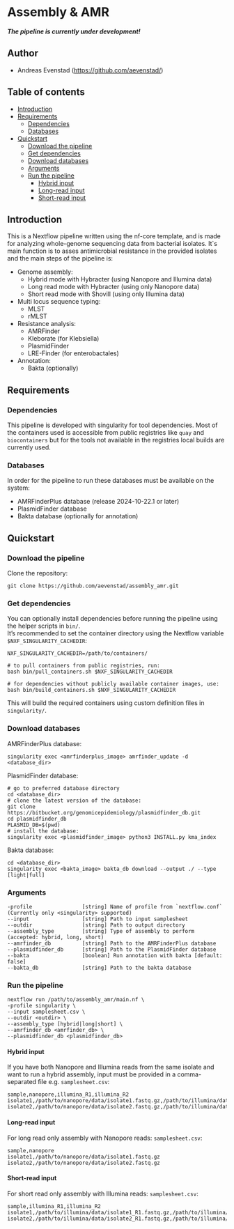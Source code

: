 # Assembly & AMR
***The pipeline is currently under development!***
## Author
* Andreas Evenstad (https://github.com/aevenstad/)

## Table of contents
- [Introduction](#introduction)
- [Requirements](#requirements)
  - [Dependencies](#dependencies)
  - [Databases](#databases)
- [Quickstart](#quickstart)
  - [Download the pipeline](#download-the-pipeline)
  - [Get dependencies](#get-dependencies)
  - [Download databases](#download-databases)
  - [Arguments](#arguments)
  - [Run the pipeline](#run-the-pipeline)
    - [Hybrid input](#hybrid-input)
    - [Long-read input](#long-read-input)
    - [Short-read input](#short-read-input)


## Introduction
This is a Nextflow pipeline written using the nf-core template, and is made for analyzing whole-genome sequencing data from bacterial isolates.
It`s main function is to asses antimicrobial resistance in the provided isolates and the main steps of the pipeline is:
* Genome assembly:
  - Hybrid mode with Hybracter (using Nanopore and Illumina data)
  - Long read mode with Hybracter (using only Nanopore data)
  - Short read mode with Shovill (using only Illumina data)
* Multi locus sequence typing:
    - MLST
    - rMLST
* Resistance analysis:
    - AMRFinder
    - Kleborate (for Klebsiella)
    - PlasmidFinder
    - LRE-Finder (for enterobactales)
* Annotation:
    - Bakta (optionally)

## Requirements
### Dependencies
This pipeline is developed with singularity for tool dependencies. Most of the containers used is accessible from public registries like `quay` and `biocontainers`
but for the tools not available in the registries local builds are currently used.

### Databases
In order for the pipeline to run these databases must be available on the system:
* AMRFinderPlus database (release 2024-10-22.1 or later)
* PlasmidFinder database
* Bakta database (optionally for annotation)


## Quickstart

### Download the pipeline
Clone the repository:
```
git clone https://github.com/aevenstad/assembly_amr.git
```

### Get dependencies
You can optionally install dependencies before running the pipeline using the helper scripts in `bin/`.  
It’s recommended to set the container directory using the Nextflow variable `$NXF_SINGULARITY_CACHEDIR`:
```
NXF_SINGULARITY_CACHEDIR=/path/to/containers/

# to pull containers from public registries, run:
bash bin/pull_containers.sh $NXF_SINGULARITY_CACHEDIR

# for dependencies without publicly available container images, use:
bash bin/build_containers.sh $NXF_SINGULARITY_CACHEDIR
```
This will build the required containers using custom definition files in `singularity/`.

### Download databases
AMRFinderPlus database:
```
singularity exec <amrfinderplus_image> amrfinder_update -d <database_dir>
```

PlasmidFinder database:
```
# go to preferred database directory
cd <database_dir>
# clone the latest version of the database:
git clone https://bitbucket.org/genomicepidemiology/plasmidfinder_db.git
cd plasmidfinder_db
PLASMID_DB=$(pwd)
# install the database:
singularity exec <plasmidfinder_image> python3 INSTALL.py kma_index
```

Bakta database:
```
cd <database_dir>
singularity exec <bakta_image> bakta_db download --output ./ --type [light|full]
```

### Arguments
```
-profile                [string] Name of profile from `nextflow.conf` (Currently only <singularity> supported)
--input                 [string] Path to input samplesheet
--outdir                [string] Path to output directory
--assembly_type         [string] Type of assembly to perform  (accepted: hybrid, long, short)
--amrfinder_db          [string] Path to the AMRFinderPlus database
--plasmidfinder_db      [string] Path to the PlasmidFinder database
--bakta                 [boolean] Run annotation with bakta [default: false]
--bakta_db              [string] Path to the bakta database
```

### Run the pipeline

```
nextflow run /path/to/assembly_amr/main.nf \
-profile singularity \
--input samplesheet.csv \
--outdir <outdir> \
--assembly_type [hybrid|long|short] \
--amrfinder_db <amrfinder_db> \
--plasmidfinder_db <plasmidfinder_db>
```

#### Hybrid input
If you have both Nanopore and Illumina reads from the same isolate and want to run a hybrid assembly, input must be provided in a comma-separated file e.g. `samplesheet.csv`:
```
sample,nanopore,illumina_R1,illumina_R2
isolate1,/path/to/nanopore/data/isolate1.fastq.gz,/path/to/illumina/data/isolate1_R1.fastq.gz,/path/to/illumina/data/isolate1_R2.fastq.gz
isolate2,/path/to/nanopore/data/isolate2.fastq.gz,/path/to/illumina/data/isolate2_R1.fastq.gz,/path/to/illumina/data/isolate2_R2.fastq.gz
```

#### Long-read input
For long read only assembly with Nanopore reads:
`samplesheet.csv`:
```
sample,nanopore
isolate1,/path/to/nanopore/data/isolate1.fastq.gz
isolate2,/path/to/nanopore/data/isolate2.fastq.gz
```
#### Short-read input
For short read only assembly with Illumina reads:
`samplesheet.csv`:
```
sample,illumina_R1,illumina_R2
isolate1,/path/to/illumina/data/isolate1_R1.fastq.gz,/path/to/illumina/data/isolate1_R2.fastq.gz
isolate2,/path/to/illumina/data/isolate2_R1.fastq.gz,/path/to/illumina/data/isolate2_R2.fastq.gz
```



